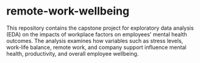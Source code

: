 # remote-work-wellbeing
This repository contains the capstone project for exploratory data analysis (EDA) on the impacts of workplace factors on employees' mental health outcomes. The analysis examines how variables such as stress levels, work-life balance, remote work, and company support influence mental health, productivity, and overall employee wellbeing. 
